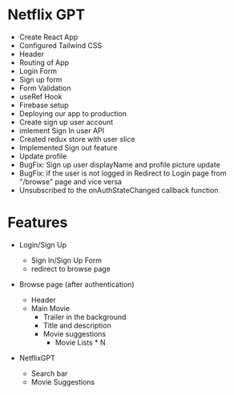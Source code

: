 # Netflix GPT

- Create React App
- Configured Tailwind CSS
- Header
- Routing of App
- Login Form
- Sign up form
- Form Validation
- useRef Hook
- Firebase setup
- Deploying our app to production
- Create sign up user account
- imlement Sign In user API
- Created redux store with user slice
- Implemented Sign out feature
- Update profile
- BugFix: Sign up user displayName and profile picture update
- BugFix: if the user is not logged in Redirect to Login page from "/browse" page and vice versa
- Unsubscribed to the onAuthStateChanged callback function

# Features

- Login/Sign Up

  - Sign In/Sign Up Form
  - redirect to browse page

- Browse page (after authentication)

  - Header
  - Main Movie
    - Trailer in the background
    - Title and description
    - Movie suggestions
      - Movie Lists \* N

- NetflixGPT
  - Search bar
  - Movie Suggestions
